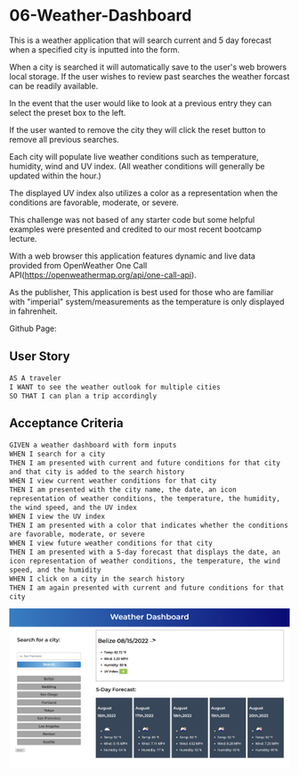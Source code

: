 # 06-Weather-Dashboard
This is a weather application that will search current and 5 day forecast when a specified city is inputted into the form.

When a city is searched it will automatically save to the user's web browers local storage. If the user wishes to review past searches the weather forcast can be readily available.

In the event that the user would like to look at a previous entry they can select the preset box to the left.

If the user wanted to remove the city they will click the reset button to remove all previous searches.

Each city will populate live weather conditions such as temperature, humidity, wind and UV index. (All weather conditions will generally be updated within the hour.)

The displayed UV index also utilizes a color as a representation when the conditions are favorable, moderate, or severe.

This challenge was not based of any starter code but some helpful examples were presented and credited to our most recent bootcamp lecture.

With a web browser this application features dynamic and live data provided from OpenWeather One Call API(https://openweathermap.org/api/one-call-api).

As the publisher, This application is best used for those who are familiar with "imperial" system/measurements as the temperature is only displayed in fahrenheit.


Github Page:

## User Story

```
AS A traveler
I WANT to see the weather outlook for multiple cities
SO THAT I can plan a trip accordingly
```

## Acceptance Criteria

```
GIVEN a weather dashboard with form inputs
WHEN I search for a city
THEN I am presented with current and future conditions for that city and that city is added to the search history
WHEN I view current weather conditions for that city
THEN I am presented with the city name, the date, an icon representation of weather conditions, the temperature, the humidity, the wind speed, and the UV index
WHEN I view the UV index
THEN I am presented with a color that indicates whether the conditions are favorable, moderate, or severe
WHEN I view future weather conditions for that city
THEN I am presented with a 5-day forecast that displays the date, an icon representation of weather conditions, the temperature, the wind speed, and the humidity
WHEN I click on a city in the search history
THEN I am again presented with current and future conditions for that city
```


![my screenshot](./assets/images/Screenshot.png)